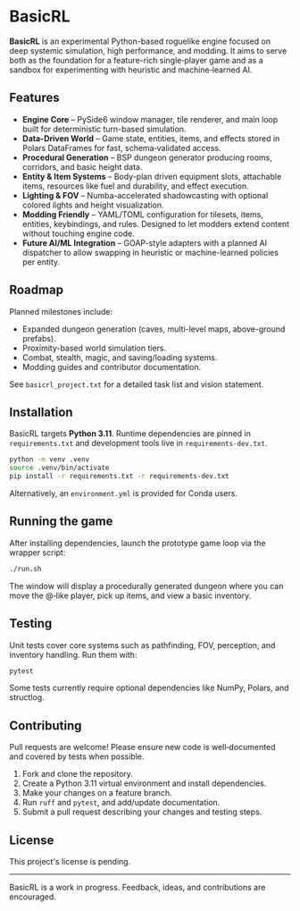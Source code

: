 # BasicRL

**BasicRL** is an experimental Python-based roguelike engine focused on deep systemic simulation, high performance, and modding. It aims to serve both as the foundation for a feature-rich single‑player game and as a sandbox for experimenting with heuristic and machine‑learned AI.

## Features

- **Engine Core** – PySide6 window manager, tile renderer, and main loop built for deterministic turn-based simulation.
- **Data-Driven World** – Game state, entities, items, and effects stored in Polars DataFrames for fast, schema‑validated access.
- **Procedural Generation** – BSP dungeon generator producing rooms, corridors, and basic height data.
- **Entity & Item Systems** – Body-plan driven equipment slots, attachable items, resources like fuel and durability, and effect execution.
- **Lighting & FOV** – Numba-accelerated shadowcasting with optional colored lights and height visualization.
- **Modding Friendly** – YAML/TOML configuration for tilesets, items, entities, keybindings, and rules. Designed to let modders extend content without touching engine code.
- **Future AI/ML Integration** – GOAP-style adapters with a planned AI dispatcher to allow swapping in heuristic or machine-learned policies per entity.

## Roadmap

Planned milestones include:

- Expanded dungeon generation (caves, multi-level maps, above-ground prefabs).
- Proximity-based world simulation tiers.
- Combat, stealth, magic, and saving/loading systems.
- Modding guides and contributor documentation.

See `basicrl_project.txt` for a detailed task list and vision statement.

## Installation

BasicRL targets **Python 3.11**. Runtime dependencies are pinned in `requirements.txt` and development tools live in `requirements-dev.txt`.

```bash
python -m venv .venv
source .venv/bin/activate
pip install -r requirements.txt -r requirements-dev.txt
```

Alternatively, an `environment.yml` is provided for Conda users.

## Running the game

After installing dependencies, launch the prototype game loop via the wrapper script:

```bash
./run.sh
```

The window will display a procedurally generated dungeon where you can move the @‑like player, pick up items, and view a basic inventory.

## Testing

Unit tests cover core systems such as pathfinding, FOV, perception, and inventory handling. Run them with:

```bash
pytest
```

Some tests currently require optional dependencies like NumPy, Polars, and structlog.

## Contributing

Pull requests are welcome! Please ensure new code is well‑documented and covered by tests when possible.

1. Fork and clone the repository.
2. Create a Python 3.11 virtual environment and install dependencies.
3. Make your changes on a feature branch.
4. Run `ruff` and `pytest`, and add/update documentation.
5. Submit a pull request describing your changes and testing steps.

## License

This project's license is pending.

---

BasicRL is a work in progress. Feedback, ideas, and contributions are encouraged.

